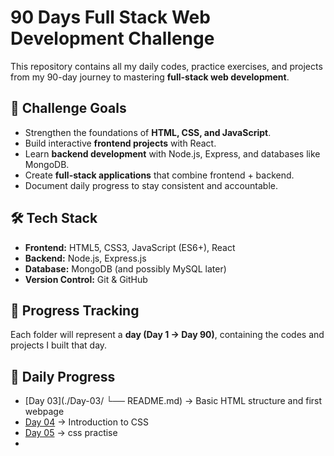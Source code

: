 # 90 Days Full Stack Web Development Challenge  

This repository contains all my daily codes, practice exercises, and projects from my 90-day journey to mastering **full-stack web development**.  

## 📅 Challenge Goals  
- Strengthen the foundations of **HTML, CSS, and JavaScript**.  
- Build interactive **frontend projects** with React.  
- Learn **backend development** with Node.js, Express, and databases like MongoDB.  
- Create **full-stack applications** that combine frontend + backend.  
- Document daily progress to stay consistent and accountable.  

## 🛠 Tech Stack  
- **Frontend:** HTML5, CSS3, JavaScript (ES6+), React  
- **Backend:** Node.js, Express.js  
- **Database:** MongoDB (and possibly MySQL later)  
- **Version Control:** Git & GitHub  

## 📌 Progress Tracking  
Each folder will represent a **day (Day 1 → Day 90)**, containing the codes and projects I built that day.  


## 📌 Daily Progress  
- [Day 03](./Day-03/
 └── README.md) → Basic HTML structure and first webpage  
- [Day 04](./Day-04) → Introduction to CSS  
- [Day 05](./Day-05) → css practise
-   

